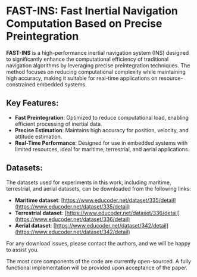 # FAST-INS: Fast Inertial Navigation Computation Based on Precise Preintegration

**FAST-INS** is a high-performance inertial navigation system (INS) designed to significantly enhance the computational efficiency of traditional navigation algorithms by leveraging precise preintegration techniques. The method focuses on reducing computational complexity while maintaining high accuracy, making it suitable for real-time applications on resource-constrained embedded systems.

## Key Features:
- **Fast Preintegration**: Optimized to reduce computational load, enabling efficient processing of inertial data.
- **Precise Estimation**: Maintains high accuracy for position, velocity, and attitude estimation.
- **Real-Time Performance**: Designed for use in embedded systems with limited resources, ideal for maritime, terrestrial, and aerial applications.

## Datasets:
The datasets used for experiments in this work, including maritime, terrestrial, and aerial datasets, can be downloaded from the following links:
- **Maritime dataset**: [https://www.educoder.net/dataset/335/detail](https://www.educoder.net/dataset/335/detail)
- **Terrestrial dataset**: [https://www.educoder.net/dataset/336/detail](https://www.educoder.net/dataset/336/detail)
- **Aerial dataset**: [https://www.educoder.net/dataset/342/detail](https://www.educoder.net/dataset/342/detail)

For any download issues, please contact the authors, and we will be happy to assist you.

The most core components of the code are currently open-sourced. A fully functional implementation will be provided upon acceptance of the paper.
